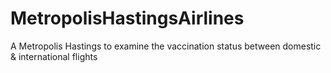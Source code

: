 # MetropolisHastingsAirlines
A Metropolis Hastings to examine the vaccination status between domestic &amp; international flights

